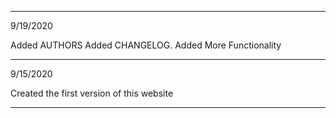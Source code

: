 


---
9/19/2020

Added AUTHORS
Added CHANGELOG.
Added More Functionality

---
9/15/2020

Created the first version of this website

---